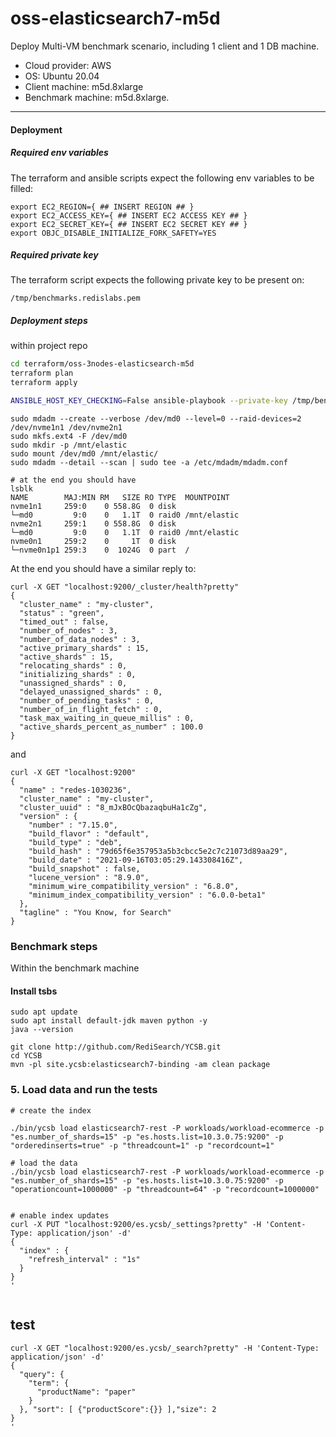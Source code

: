 # oss-elasticsearch7-m5d

Deploy Multi-VM benchmark scenario, including 1 client and 1 DB machine.
- Cloud provider: AWS
- OS: Ubuntu 20.04
- Client machine: m5d.8xlarge
- Benchmark machine: m5d.8xlarge. 

-------

#### Deployment

##### Required env variables

The terraform and ansible scripts expect the following env variables to be filled:
```
export EC2_REGION={ ## INSERT REGION ## }
export EC2_ACCESS_KEY={ ## INSERT EC2 ACCESS KEY ## }
export EC2_SECRET_KEY={ ## INSERT EC2 SECRET KEY ## }
export OBJC_DISABLE_INITIALIZE_FORK_SAFETY=YES
```

##### Required private key

The terraform script expects the following private key to be present on:
```
/tmp/benchmarks.redislabs.pem
```

##### Deployment steps
within project repo

```bash
cd terraform/oss-3nodes-elasticsearch-m5d
terraform plan
terraform apply

ANSIBLE_HOST_KEY_CHECKING=False ansible-playbook --private-key /tmp/benchmarks.redislabs.pem -u ubuntu -i 3.12.36.37,3.144.27.172,3.141.28.145, -e "elasticsearch_nodes=[10.3.0.75,10.3.0.47,10.3.0.11]" ../deps/automata/ansible/elasticsearch.yml
```

```
sudo mdadm --create --verbose /dev/md0 --level=0 --raid-devices=2 /dev/nvme1n1 /dev/nvme2n1
sudo mkfs.ext4 -F /dev/md0
sudo mkdir -p /mnt/elastic
sudo mount /dev/md0 /mnt/elastic/
sudo mdadm --detail --scan | sudo tee -a /etc/mdadm/mdadm.conf

# at the end you should have
lsblk
NAME        MAJ:MIN RM   SIZE RO TYPE  MOUNTPOINT
nvme1n1     259:0    0 558.8G  0 disk  
└─md0         9:0    0   1.1T  0 raid0 /mnt/elastic
nvme2n1     259:1    0 558.8G  0 disk  
└─md0         9:0    0   1.1T  0 raid0 /mnt/elastic
nvme0n1     259:2    0     1T  0 disk  
└─nvme0n1p1 259:3    0  1024G  0 part  /

```

At the end you should have a similar reply to:
```
curl -X GET "localhost:9200/_cluster/health?pretty"
{
  "cluster_name" : "my-cluster",
  "status" : "green",
  "timed_out" : false,
  "number_of_nodes" : 3,
  "number_of_data_nodes" : 3,
  "active_primary_shards" : 15,
  "active_shards" : 15,
  "relocating_shards" : 0,
  "initializing_shards" : 0,
  "unassigned_shards" : 0,
  "delayed_unassigned_shards" : 0,
  "number_of_pending_tasks" : 0,
  "number_of_in_flight_fetch" : 0,
  "task_max_waiting_in_queue_millis" : 0,
  "active_shards_percent_as_number" : 100.0
}
```

and
```
curl -X GET "localhost:9200"
{
  "name" : "redes-1030236",
  "cluster_name" : "my-cluster",
  "cluster_uuid" : "8_mJxBOcQbazaqbuHa1cZg",
  "version" : {
    "number" : "7.15.0",
    "build_flavor" : "default",
    "build_type" : "deb",
    "build_hash" : "79d65f6e357953a5b3cbcc5e2c7c21073d89aa29",
    "build_date" : "2021-09-16T03:05:29.143308416Z",
    "build_snapshot" : false,
    "lucene_version" : "8.9.0",
    "minimum_wire_compatibility_version" : "6.8.0",
    "minimum_index_compatibility_version" : "6.0.0-beta1"
  },
  "tagline" : "You Know, for Search"
}
```

### Benchmark steps

Within the benchmark machine

#### Install tsbs
```
sudo apt update
sudo apt install default-jdk maven python -y
java --version

git clone http://github.com/RediSearch/YCSB.git
cd YCSB
mvn -pl site.ycsb:elasticsearch7-binding -am clean package

```


### 5. Load data and run the tests

```
# create the index

./bin/ycsb load elasticsearch7-rest -P workloads/workload-ecommerce -p "es.number_of_shards=15" -p "es.hosts.list=10.3.0.75:9200" -p "orderedinserts=true" -p "threadcount=1" -p "recordcount=1"

# load the data
./bin/ycsb load elasticsearch7-rest -P workloads/workload-ecommerce -p "es.number_of_shards=15" -p "es.hosts.list=10.3.0.75:9200" -p "operationcount=1000000" -p "threadcount=64" -p "recordcount=1000000"
 

# enable index updates
curl -X PUT "localhost:9200/es.ycsb/_settings?pretty" -H 'Content-Type: application/json' -d'
{
  "index" : {
    "refresh_interval" : "1s"
  }                                                                   
}                                                                        
'


```

## test 

```
curl -X GET "localhost:9200/es.ycsb/_search?pretty" -H 'Content-Type: application/json' -d'
{
  "query": {
    "term": {
      "productName": "paper"       
    }
  }, "sort": [ {"productScore":{}} ],"size": 2
}
'
```